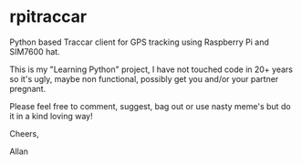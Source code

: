 # rpitraccar
Python based Traccar client for GPS tracking using Raspberry Pi and SIM7600 hat.

This is my "Learning Python" project, I have not touched code in 20+ years so it's ugly, maybe non functional, possibly get you and/or your partner pregnant.

Please feel free to comment, suggest, bag out or use nasty meme's but do it in a kind loving way!

Cheers,

Allan
